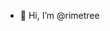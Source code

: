 - 👋 Hi, I’m @rimetree

<!---
rimetree/rimetree is a ✨ special ✨ repository because its `README.md` (this file) appears on your GitHub profile.
You can click the Preview link to take a look at your changes.
--->
